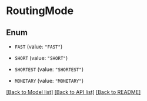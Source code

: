 # RoutingMode

## Enum


* `FAST` (value: `"FAST"`)

* `SHORT` (value: `"SHORT"`)

* `SHORTEST` (value: `"SHORTEST"`)

* `MONETARY` (value: `"MONETARY"`)


[[Back to Model list]](../README.md#documentation-for-models) [[Back to API list]](../README.md#documentation-for-api-endpoints) [[Back to README]](../README.md)


